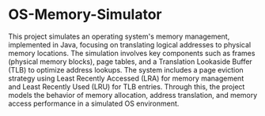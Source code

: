 # OS-Memory-Simulator

This project simulates an operating system's memory management, implemented in Java, focusing on translating logical addresses to physical memory locations. The simulation involves key components such as frames (physical memory blocks), page tables, and a Translation Lookaside Buffer (TLB) to optimize address lookups. The system includes a page eviction strategy using Least Recently Accessed (LRA) for memory management and Least Recently Used (LRU) for TLB entries. Through this, the project models the behavior of memory allocation, address translation, and memory access performance in a simulated OS environment.
